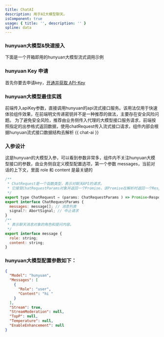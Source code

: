```yaml
---
title: ChatAI
description: 用于AI大模型聊天。
isComponent: true
usage: { title: '', description: '' }
spline: data
---
```


### hunyuan大模型&快速接入
下面是一个开箱即用的hunyuan大模型流式调用示例

### hunyuan Key 申请
首先你要去申请key，[开通并获取 API-Key](https://hunyuanaide.taiji.woa.com/web/home_api?wsId=10144)

### hunyuan大模型最佳实践

前端传入apiKey参数，直接调用hunyuan的api流式接口服务。该用法仅用于快速体验组件效果，在前端明文传递密钥并不是一种推荐的做法，主要存在安全风险问题。
为了避免安全风险，推荐由业务侧传入代理的大模型接口服务请求，前端按照指定的出参格式返回数据，使用chatRequest传入流式接口请求，组件内部会根据hunyuan流式接口数据结构去解析
{{ chat-ai }}
### 入参设计

这是hunyuan的大模型入参，可以看到参数非常多，组件内不关注hunyuan大模型接口的参数，由业务侧自定义模型配置选项，第一个参数 messages，当前对话的上下文，里面 role 和 content 是最关键的
```js
/**
 * ChatRequest是一个函数类型，表示对聊天API的请求。
 * 它接受ChatRequestParams对象并返回一个Promise，该Promise在解析时返回一个Response对象。
 */
export type ChatRequest = (params: ChatRequestParams ) => Promise<Response>;
export interface ChatRequestParams {
  messages: message[]; // 消息列表
  signal?: AbortSignal; // 中止请求
}
/**
 * 表示聊天消息对象的角色和提问内容。
 */
export interface message {
  role: string;
  content: string;
}

```

### hunyuan大模型配置参数如下：

```json
{
  "Model": "hunyuan",
  "Messages": [
    {
      "Role": "user",
      "Content": "hi "
    }
  ],
  "Stream": true,
  "StreamModeration": null,
  "TopP": null,
  "Temperature": null,
  "EnableEnhancement": null
}
```
